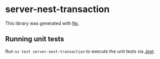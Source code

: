 # server-nest-transaction

This library was generated with [Nx](https://nx.dev).

## Running unit tests

Run `nx test server-nest-transaction` to execute the unit tests via [Jest](https://jestjs.io).
